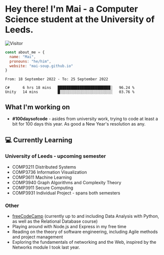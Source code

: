 # Hey there! I'm Mai - a Computer Science student at the University of Leeds.

![Visitor](https://visitor-badge.laobi.icu/badge?page_id=mai-soup.mai-soup)

```javascript
const about_me = {
  name: "Mai",
  pronouns: "he/him",
  website: "mai-soup.github.io"
}
```

<!--START_SECTION:waka-->

```text
From: 18 September 2022 - To: 25 September 2022

C#      6 hrs 18 mins   ████████████████████████░   96.24 %
Unity   14 mins         █░░░░░░░░░░░░░░░░░░░░░░░░   03.76 %
```

<!--END_SECTION:waka-->
<!--<img src="https://github-readme-stats.vercel.app/api?username=mai-soup&show_icons=true&theme=gruvbox" />
<img src="https://github-readme-stats.vercel.app/api/top-langs/?username=mai-soup&langs_count=8&layout=compact&theme=gruvbox" />-->

## What I'm working on

* __#100daysofcode__ - asides from university work, trying to code at least a bit for 100 days this year. As good a New Year's resolution as any.

## 💻 Currently Learning

### University of Leeds - upcoming semester
* COMP3211 Distributed Systems
* COMP3736 Information Visualization
* COMP3611 Machine Learning
* COMP3940 Graph Algorithms and Complexity Theory
* COMP3911 Secure Computing
* COMP3931 Individual Project - spans both semesters

### Other
* [freeCodeCamp](https://www.freecodecamp.org/) (currently up to and including Data Analysis with Python, as well as the Relational Database course)
* Playing around with Node.js and Express in my free time
* Reading on the theory of software engineering, including Agile methods and project management
* Exploring the fundamentals of networking and the Web, inspired by the Networks module I took last year.
